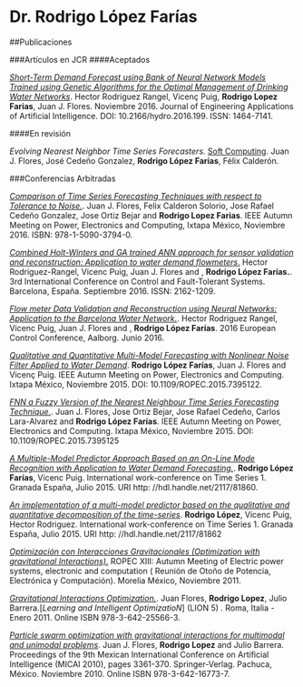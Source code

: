 # Dr. Rodrigo López Farías

##Publicaciones

###Artículos en JCR 
####Aceptados

[_Short-Term Demand Forecast using Bank of Neural Network Models Trained using Genetic Algorithms for the Optimal Management of Drinking Water Networks_](http://jh.iwaponline.com/content/early/2016/08/31/hydro.2016.199). Hector Rodriguez Rangel, Vicenç Puig, **Rodrigo Lopez Farias**, Juan J. Flores.  Noviembre 2016. Journal of Engineering Applications of Artificial Intelligence. DOI: 10.2166/hydro.2016.199. ISSN: 1464-7141.

####En revisión

_Evolving Nearest Neighbor Time Series Forecasters_. [Soft Computing](http://www.springer.com/engineering/computational+intelligence+and+complexity/journal/500). Juan J. Flores, José Cedeño Gonzalez, **Rodrigo López Farías**, Félix Calderón.

###Conferencias Arbitradas

[_Comparison of Time Series Forecasting Techniques with respect to Tolerance to Noise._](http://ieeexplore.ieee.org/document/7830618/). Juan J. Flores, Felix Calderon Solorio, Jose Rafael Cedeño Gonzalez, Jose Ortiz Bejar and **Rodrigo Lopez Farias**. IEEE Autumn Meeting on Power, Electronics and Computing, Ixtapa México, Noviembre 2016. ISBN: 978-1-5090-3794-0.  

[_Combined Holt-Winters and GA trained ANN approach for sensor validation and reconstruction: Application to water demand flowmeters_.](http://ieeexplore.ieee.org/document/7739751/) Hector Rodriguez-Rangel, Vicenc Puig, Juan J. Flores and ,  **Rodrigo López Farías.**. 3rd International Conference on Control and Fault-Tolerant Systems. Barcelona, España. Septiembre 2016. ISSN: 2162-1209.

[ _Flow meter Data Validation and Reconstruction using Neural Networks: Application to the Barcelona Water Network._](https://goo.gl/i7muz7). Hector Rodriguez Rangel, Vicenc Puig, Juan J. Flores and ,  **Rodrigo López Farías**. 2016 European Control Conference, Aalborg. Junio 2016.

[_Qualitative and Quantitative Multi-Model Forecasting with Nonlinear Noise Filter Applied to Water Demand_](http://ieeexplore.ieee.org/document/7395122/?reload=true&arnumber=7395122). **Rodrigo López Farías**, Juan J. Flores and Vicenç Puig. IEEE Autumn Meeting on Power, Electronics and Computing.  Ixtapa México, Noviembre 2015. DOI: 10.1109/ROPEC.2015.7395122.

[_FNN a Fuzzy Version of the Nearest Neighbour Time Series Forecasting Technique._](http://ieeexplore.ieee.org/document/7395125/). Juan J. Flores, Jose Ortiz Bejar, Jose Rafael Cedeño, Carlos Lara-Alvarez and **Rodrigo López Farías**. IEEE Autumn Meeting on Power, Electronics and Computing. Ixtapa México, Noviembre 2015. DOI: 10.1109/ROPEC.2015.7395125


[_A Multiple-Model Predictor Approach Based on an On-Line Mode Recognition with Application to Water Demand Forecasting._](https://upcommons.upc.edu/handle/2117/81860?locale-attribute=es). **Rodrigo López Farías**, Vicenc Puig.  International work-conference on Time Series 1.  Granada España, Julio 2015. URI http: //hdl.handle.net/2117/81860.

[_An implementation of a multi-model predictor based on the qualitative and quantitative decomposition of the time-series_](http://upcommons.upc.edu/handle/2117/81862?locale-attribute=en). **Rodrigo López**, Vicenc Puig, Hector Rodriguez. International work-conference on Time Series 1. Granada España, Julio 2015. URI http: //hdl.handle.net/2117/81862

[_Optimización con Interacciones Gravitacionales (Optimization with gravitational Interactions)._](http://dep.fie.umich.mx/produccion_dep/media/pdfs/00260_optimizacio%CC%81n_con_i.pdf)  ROPEC XIII: Autumn Meeting of Electric power systems, electronic and computation ( Reunión de Otoño de Potencia, Electrónica y Computación). Morelia México, Noviembre 2011.

[_Gravitational Interactions Optimization._](https://link.springer.com/chapter/10.1007%2F978-3-642-25566-3_17). Juan Flores, **Rodrigo Lopez**, Julio Barrera.[_Learning and Intelligent OptimizatioN_]   (LION 5) . Roma, Italia - Enero 2011. Online ISBN
978-3-642-25566-3. 

[_Particle swarm optimization with gravitational interactions for multimodal and unimodal problems_](https://link.springer.com/chapter/10.1007/978-3-642-16773-7_31). Juan J. Flores, **Rodrigo Lopez** and Julio Barrera. Proceedings of the 9th Mexican International Conference on Artificial Intelligence (MICAI 2010), pages 3361-370. Springer-Verlag. Pachuca, México. Noviembre 2010. Online ISBN
978-3-642-16773-7.